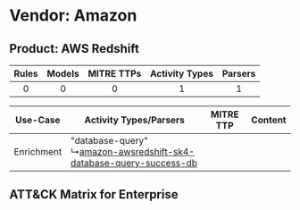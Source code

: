 Vendor: Amazon
==============
Product: AWS Redshift
---------------------
| Rules | Models | MITRE TTPs | Activity Types | Parsers |
|:-----:|:------:|:----------:|:--------------:|:-------:|
|   0   |   0    |     0      |       1        |    1    |

|  Use-Case  | Activity Types/Parsers    | MITRE TTP | Content    |
|:----------:| ---- | --------- | ---- |
| Enrichment |  "database-query"<br> ↳[amazon-awsredshift-sk4-database-query-success-db](Ps/pC_amazonawsredshiftsk4databasequerysuccessdb.md)<br> |    | [](RM/r_m_amazon_aws_redshift_Enrichment.md) |

ATT&CK Matrix for Enterprise
----------------------------
